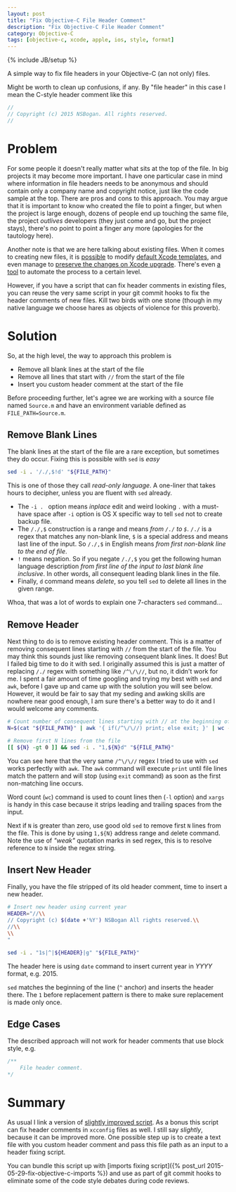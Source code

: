 ```yaml
---
layout: post
title: "Fix Objective-C File Header Comment"
description: "Fix Objective-C File Header Comment"
category: Objective-C
tags: [objective-c, xcode, apple, ios, style, format]
---
```

{% include JB/setup %}

A simple way to fix file headers in your Objective-C (an not only) files.

<!--more-->

Might be worth to clean up confusions, if any. By "file header" in this case I mean the C-style header comment like this

```c
//
// Copyright (c) 2015 NSBogan. All rights reserved.
//
```

# Problem

For some people it doesn't really matter what sits at the top of the file. In big projects it may become more important. I have one particular case in mind where information in file headers needs to be anonymous and should contain only a company name and copyright notice, just like the code sample at the top. There are pros and cons to this approach. You may argue that it is important to know who created the file to point a finger, but when the project is large enough, dozens of people end up touching the same file, the project _outlives_ developers (they just come and go, but the project stays), there's no point to point a finger any more (apologies for the tautology here).

Another note is that we are here talking about existing files. When it comes to creating new files, it is [possible](http://stackoverflow.com/questions/2381149/changing-the-default-header-comment-license-in-xcode) to modify [default Xcode templates](http://stackoverflow.com/questions/20311839/change-copyright-top-comment-header-on-all-new-files-in-xcode-5), and even manage to [preserve the changes on Xcode upgrade](http://stackoverflow.com/questions/33720/change-templates-in-xcode/33743#33743). There's even [a tool](https://github.com/royclarkson/xcode-templates) to automate the process to a certain level.

However, if you have a script that can fix header comments in existing files, you can reuse the very same script in your git commit hooks to fix the header comments of new files. Kill two birds with one stone (though in my native language we choose hares as objects of violence for this proverb).

# Solution

So, at the high level, the way to approach this problem is

- Remove all blank lines at the start of the file
- Remove all lines that start with `//` from the start of the file
- Insert you custom header comment at the start of the file

Before proceeding further, let's agree we are working with a source file named `Source.m` and have an environment variable defined as `FILE_PATH=Source.m`.

## Remove Blank Lines

The blank lines at the start of the file are a rare exception, but sometimes they do occur. Fixing this is possible with `sed` is _easy_

```bash
sed -i . '/./,$!d' "${FILE_PATH}"
```

This is one of those they call _read-only language_. A one-liner that takes hours to decipher, unless you are fluent with `sed` already.

- The `-i . ` option means _inplace_ edit and weird looking `.` with a must-have space after `-i` option is OS X specific way to tell `sed` not to create backup file.
- The `/./,$` construction is a range and means _from `/./` to `$`_. `/./` is a regex that matches any non-blank line, `$` is a special address and means last line of the input. So `/./,$` in English means _from first non-blank line to the end of file_.
- `!` means negation. So if you negate `/./,$` you get the following human language description _from first line of the input to last blank line inclusive_. In other words, all consequent leading blank lines in the file.
- Finally, `d` command means _delete_, so you tell `sed` to delete all lines in the given range.

Whoa, that was a lot of words to explain one 7-characters `sed` command...

## Remove Header

Next thing to do is to remove existing header comment. This is a matter of removing consequent lines starting with `//` from the start of the file. You may think this sounds just like removing consequent blank lines. It does! But I failed big time to do it with sed. I originally assumed this is just a matter of replacing `/./` regex with something like `/^\/\//`, but no, it didn't work for me. I spent a fair amount of time googling and trying my best with `sed` and `awk`, before I gave up and came up with the solution you will see below. However, it would be fair to say that my seding and awking skills are nowhere near good enough, I am sure there's a better way to do it and I would welcome any comments.

```bash
# Count number of consequent lines starting with // at the beginning of the file
N=$(cat "${FILE_PATH}" | awk '{ if(/^\/\//) print; else exit; }' | wc -l | xargs)

# Remove first N lines from the file
[[ ${N} -gt 0 ]] && sed -i . "1,${N}d" "${FILE_PATH}"
```

You can see here that the very same `/^\/\//` regex I tried to use with `sed` works perfectly with `awk`. The `awk` command will execute `print` until file lines match the pattern and will stop (using `exit` command) as soon as the first non-matching line occurs.

Word count (`wc`) command is used to count lines then (`-l` option) and `xargs` is handy in this case because it strips leading and trailing spaces from the input.

Next if `N` is greater than zero, use good old `sed` to remove first `N` lines from the file. This is done by using `1,${N}` address range and `d`elete command. Note the use of _"weak"_ quotation marks in sed regex, this is to resolve reference to `N` inside the regex string.

## Insert New Header

Finally, you have the file stripped of its old header comment, time to insert a new header.

```bash
# Insert new header using current year
HEADER="//\\
// Copyright (c) $(date +'%Y') NSBogan All rights reserved.\\
//\\
\\
"

sed -i . "1s|^|${HEADER}|g" "${FILE_PATH}"
```

The header here is using `date` command to insert current year in _YYYY_ format, e.g. 2015.

`sed` matches the beginning of the line (`^` anchor) and inserts the header there. The `1` before replacement pattern is there to make sure replacement is made only once.

## Edge Cases

The described approach will not work for header comments that use block style, e.g.

```c
/**
    File header comment.
*/
```

# Summary

As usual I link a version of [slightly improved script](https://gist.github.com/mgrebenets/109fedfc7d5c8ebfff7f). As a bonus this script can fix header comments in `xcconfig` files as well. I still say _slightly_, because it can be improved more. One possible step up is to create a text file with you custom header comment and pass this file path as an input to a header fixing script.

You can bundle this script up with [imports fixing script]({% post_url 2015-05-29-fix-objective-c-imports %}) and use as part of git commit hooks to eliminate some of the code style debates during code reviews.

